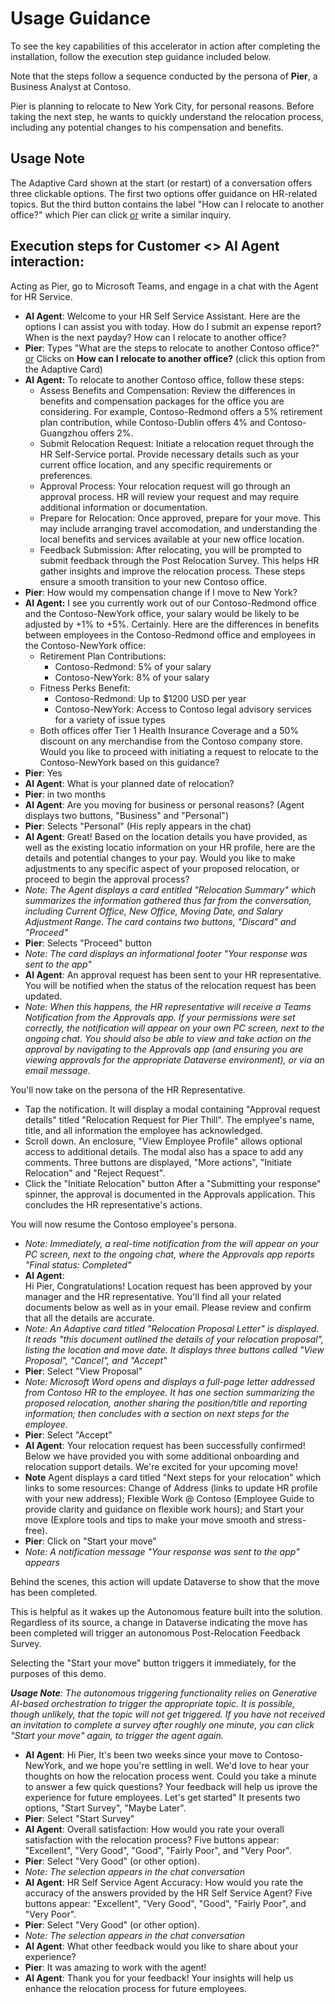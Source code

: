# Usage Guidance

To see the key capabilities of this accelerator in action after completing the installation, follow the execution step guidance included below.

Note that the steps follow a sequence conducted by the persona of **Pier**, a Business Analyst at Contoso.

Pier is planning to relocate to New York City, for personal reasons. Before taking the next step, he wants to quickly understand the relocation process, including any potential changes to his compensation and benefits. 

## Usage Note
The Adaptive Card shown at the start (or restart) of a conversation offers three clickable options. The first two options offer guidance on HR-related topics. But the third button contains the label "How can I relocate to another office?" which Pier can click <u>or</u> write a similar inquiry. 

## Execution steps for Customer <> AI Agent interaction:
Acting as Pier, go to Microsoft Teams, and engage in a chat with the Agent for HR Service. 

* **AI Agent**: Welcome to your HR Self Service Assistant. Here are the options I can assist you with today. How do I submit an expense report? When is the next payday? How can I relocate to another office? 
* **Pier**: Types "What are the steps to relocate to another Contoso office?" <u>or</u> Clicks on **How can I relocate to another office?** (click this option from the Adaptive Card)
* **AI Agent:** To relocate to another Contoso office, follow these steps: 
    - Assess Benefits and Compensation: Review the differences in benefits and compensation packages for the office you are considering. For example, Contoso-Redmond offers a 5% retirement plan contribution, while Contoso-Dublin offers 4% and Contoso-Guangzhou offers 2%.
    - Submit Relocation Request: Initiate a relocation requet through the HR Self-Service portal. Provide necessary details such as your current office location, and any specific requirements or preferences. 
     - Approval Process: Your relocation request will go through an approval process. HR will review your request and may require additional information or documentation. 
    - Prepare for Relocation: Once approved, prepare for your move. This may include arranging travel accomodation, and understanding the local benefits and services available at your new office location. 
    - Feedback Submission: After relocating, you will be prompted to submit feedback through the Post Relocation Survey. This helps HR gather insights and improve the relocation process. 
These steps ensure a smooth transition to your new Contoso office.
* **Pier**: How would my compensation change if I move to New York?
* **AI Agent:** I see you currently work out of our Contoso-Redmond office and the Contoso-NewYork office, your salary would be likely to be adjusted by +1% to +5%. 
Certainly. Here are the differences in benefits between employees in the Contoso-Redmond office and employees in the Contoso-NewYork office:
    - Retirement Plan Contributions:
        - Contoso-Redmond: 5% of your salary
        - Contoso-NewYork: 8% of your salary
    - Fitness Perks Benefit:
        - Contoso-Redmond: Up to $1200 USD per year
        - Contoso-NewYork: Access to Contoso legal advisory services for a variety of issue types
    - Both offices offer Tier 1 Health Insurance Coverage and a 50% discount on any merchandise from the Contoso company store. Would you like to proceed with initiating a request to relocate to the Contoso-NewYork based on this guidance?
* **Pier**: Yes
* **AI Agent**: What is your planned date of relocation?
* **Pier**: in two months
* **AI Agent**: Are you moving for business or personal reasons? (Agent displays two buttons, "Business" and "Personal")
* **Pier**: Selects "Personal" (His reply appears in the chat)
* **AI Agent**: Great! Based on the location details you have provided, as well as the existing locatio information on your HR profile, here are the details and potential changes to your pay. Would you like to make adjustments to any specific aspect of your proposed relocation, or proceed to begin the approval process?
* <i>Note: The Agent displays a card entitled "Relocation Summary" which summarizes the information gathered thus far from the conversation, including Current Office, New Office, Moving Date, and Salary Adjustment Range. The card contains two buttons, "Discard" and "Proceed"</i>
* **Pier**: Selects "Proceed" button
* <i>Note: The card displays an informational footer "Your response was sent to the app"</i>
* **AI Agent**: An approval request has been sent to your HR representative. You will be notified when the status of the relocation request has been updated.
* <i>Note: When this happens, the HR representative will receive a Teams Notification from the Approvals app. If your permissions were set correctly, the notification will appear on your own PC screen, next to the ongoing chat. You should also be able to view and take action on the approval by navigating to the Approvals app (and ensuring you are viewing approvals for the appropriate Dataverse environment), or via an email message.</i> 

You'll now take on the persona of the HR Representative. 
- Tap the notification.
  It will display a modal containing "Approval request details" titled "Relocation Request for Pier Thill". The emplyee's name, title, and all information the employee has acknowledged. 
- Scroll down.
  An enclosure, "View Employee Profile" allows optional access to additional details. The modal also has a space to add any comments. Three buttons are displayed, "More actions", "Initiate Relocation" and "Reject Request". 
- Click the "Initiate Relocation" button
After a "Submitting your response" spinner, the approval is documented in the Approvals application. This concludes the HR representative's actions.

You will now resume the Contoso employee's persona.

* <i>Note: Immediately, a real-time notification from the will appear on your PC screen, next to the ongoing chat, where the Approvals app reports "Final status: Completed"</i>
* **AI Agent**:  
Hi Pier, 
Congratulations! Location request has been approved by your manager and the HR representative. You'll find all your related documents below as well as in your email. Please review and confirm that all the details are accurate.
* <i>Note: An Adaptive card titled "Relocation Proposal Letter" is displayed. It reads "this document outlined the details of your relocation proposal", listing the location and move date. It displays three buttons called "View Proposal", "Cancel", and "Accept"</i>
* **Pier**: Select "View Proposal"
* <i>Note: Microsoft Word opens and displays a full-page letter addressed from Contoso HR to the employee. It has one section summarizing the proposed relocation, another sharing the position/title and reporting information; then concludes with a section on next steps for the employee.</i>
* **Pier**: Select "Accept"
* **AI Agent**: Your relocation request has been successfully confirmed! Below we have provided you with some additional onboarding and relocation support details. We're excited for your upcoming move!
* **Note** Agent displays a card titled "Next steps for your relocation" which links to some resources: Change of Address (links to update HR profile with your new address); Flexible Work @ Contoso (Employee Guide to provide clarity and guidance on flexible work hours); and Start your move (Explore tools and tips to make your move smooth and stress-free).
* **Pier**: Click on "Start your move"
* <i>Note: A notification message "Your response was sent to the app" appears</i> 

Behind the scenes, this action will update Dataverse to show that the move has been completed. 

This is helpful as it wakes up the Autonomous feature built into the solution. Regardless of its source, a change in Dataverse indicating the move has been completed will trigger an autonomous Post-Relocation Feedback Survey.

Selecting the "Start your move" button triggers it immediately, for the purposes of this demo.

<i>**Usage Note**: The autonomous triggering functionality relies on Generative AI-based orchestration to trigger the appropriate topic. It is possible, though unlikely, that the topic will not get triggered. If you have not received an invitation to complete a survey after roughly one minute, you can click "Start your move" again, to trigger the agent again.</i>

* **AI Agent**: Hi Pier,
It's been two weeks since your move to Contoso-NewYork, and we hope you're settling in well. We'd love to hear your thoughts on how the relocation process went. Could you take a minute to answer a few quick questions? Your feedback will help us iprove the experience for future employees. Let's get started" It presents two options, "Start Survey", "Maybe Later". 
* **Pier**: Select "Start Survey"
* **AI Agent**: Overall satisfaction: How would you rate your overall satisfaction with the relocation process? Five buttons appear: "Excellent", "Very Good", "Good", "Fairly Poor", and "Very Poor".
* **Pier**: Select "Very Good" (or other option).
* <i>Note: The selection appears in the chat conversation</i>
* **AI Agent**: HR Self Service Agent Accuracy: How would you rate the accuracy of the answers provided by the HR Self Service Agent? Five buttons appear: "Excellent", "Very Good", "Good", "Fairly Poor", and "Very Poor".
* **Pier**: Select "Very Good" (or other option).
* <i>Note: The selection appears in the chat conversation</i>
* **AI Agent**: What other feedback would you like to share about your experience?
* **Pier**: It was amazing to work with the agent! 
* **AI Agent**: Thank you for your feedback! Your insights will help us enhance the relocation process for future employees. 
